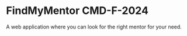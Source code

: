 # FindMyMentor CMD-F-2024

A web application where you can look for the right mentor for your need.
